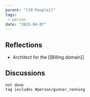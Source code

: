 ```yaml
---
parent: "[[0-People]]"
tags:
 - person
date: "2025-04-07"
---
```

## Reflections
* Architect for the [[Billing domain]]
## Discussions
```tasks
not done
tag includes #person/gunnar_ronning
```
